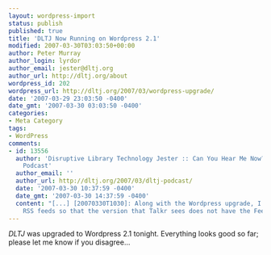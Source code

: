 ```yaml
---
layout: wordpress-import
status: publish
published: true
title: 'DLTJ Now Running on Wordpress 2.1'
modified: 2007-03-30T03:03:50+00:00
author: Peter Murray
author_login: lyrdor
author_email: jester@dltj.org
author_url: http://dltj.org/about
wordpress_id: 202
wordpress_url: http://dltj.org/2007/03/wordpress-upgrade/
date: '2007-03-29 23:03:50 -0400'
date_gmt: '2007-03-30 03:03:50 -0400'
categories:
- Meta Category
tags:
- WordPress
comments:
- id: 13556
  author: 'Disruptive Library Technology Jester :: Can You Hear Me Now? DLTJ as a
    Podcast'
  author_email: ''
  author_url: http://dltj.org/2007/03/dltj-podcast/
  date: '2007-03-30 10:37:59 -0400'
  date_gmt: '2007-03-30 14:37:59 -0400'
  content: "[...] [20070330T1030]: Along with the Wordpress upgrade, I tweaked the
    RSS feeds so that the version that Talkr sees does not have the FeedBurner [...]"
---
```

<p><i>DLTJ</i> was upgraded to Wordpress 2.1 tonight.  Everything looks good so far; please let me know if you disagree...</p>
